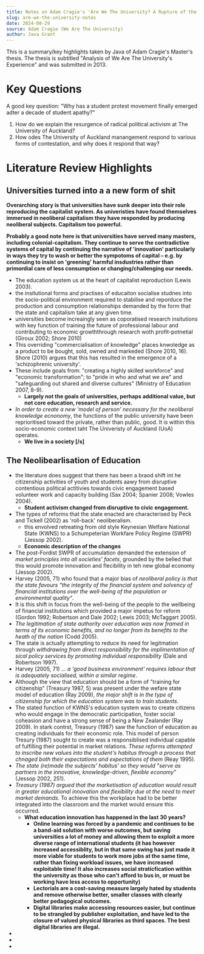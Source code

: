 ```yaml
---
title: Notes on Adam Cragie's 'Are We The University? A Rupture of the Political Opportunity Structure'
slug: are-we-the-university-notes
date: 2024-08-29
source: Adam Cragie (We Are The University)
author: Java Grant
---
```


This is a summary/key highlights taken by Java of Adam Cragie's Master's thesis. The thesis is subtitled "Analysis of We Are The University's Experience" and was submitted in 2013.

# Key Questions
A good key question: "Why has a student protest movement finally emerged adter a decade of student apathy?"
1) How do we explain the resurgence of radical political activism at The University of Auckland?
2) How odes The University of Auckland manangement respond to various forms of contestation, and why does it respond that way?

# Literature Review Highlights
## Universities turned into a a new form of shit
**Overarching story is that universities have sunk deeper into their role reproducing the capitalist system. As univeristies have found themselves immersed in neoliberal capitalism they have responded by producing neoliberal subjects. Capitalism too powerful.**

**Probably a good note here is that universities have served many masters, including colonial-capitalism. They continue to serve the contradictive systems of capital by continuing the narrative of 'innovation' particularly in ways they try to wash or better the sympotoms of capital – e.g. by continuing to insist on 'greening' harmful insdustries rather than primordial care of less consumption or changing/challenging our needs.**

* The education system us at the heart of capitalist reproduction (Lewis 2003).
* the insitutional forms and practises of educaiton socialise studnes into the socio-political environment required to stabilise and reporduce the production and consumption relationships demanded by the form that the state and capitalism take at any given time.
* universities become increaingly seen as coporatised research insitutions with key function of training the future of professional labour and contributing to economic growththrough research woth profit-potnetial (Giroux 2002; Shore 2010)
* This overriding "commercialisation of knowledge" places knwoledge as a product to be bought, sold, owned and markeded (Shore 2010, 16). Shore (2010) argues that this has resulted in the emergence of a 'schizophrenic university'.
* These include goals from: "creating a highly skilled workforce" and "economic transformation"; to "pride in who and what we are" and "safeguarding out shared and diverse cultures" (Ministry of Education 2007, 8-9).
  * **Largely not the goals of universities, perhaps additional value, but not core education, research and service.**
* *In order to create a new 'model of person' necessary for the neoliberal knowledge ecnonomy*, the functions of the public university have been reprioritised toward the private, rather than public, good. It is within this socio-economic context taht The Univeristy of Auckland (UoA) operates.
  * **We live in a society [\/s]**
## The Neolibearlisation of Education
* the literature does suggest that there has been a braod shift int he citizenship activities of youth  and students aawy from disruptive contentious political actitivies towards civic engagement based volunteer work and capacity building (Sax 2004; Spanier 2008; Vowles 2004). 
  * **Student activism changed from disruptive to civic engagement.**
* The types of reforms that the state enacted are characterised by Peck and Tickell (2002) as 'roll-back' neoliberalism.
  * this envolved retreating from old style Keynesian Welfare National State (KWNS) to a Schumpeterian Workfare Policy Regime (SWPR) (Jessop 2002).
  * **Economic description of the changes**
* The post-Fordist SWPR of accumulation demanded the extension of *market principles into all societies' facets*, grounded by the belied that this would promote innovation and flecibility in teh new global economy (Jessop 2002).
* Harvey (2005, 71) who found that a major bias of *neoliberal policy is that the state favours "the integrity of the financial system and solvency of financial institutions over the well-being of the population or environmental quality"*.
* It is this shift in focus from the well-being of the people to the wellbeing of financial institutions which provided a major impetus for reform (Gordon 1992; Robertson and Dale 2002; Lewis 2003; McTaggart 2005).
* *The legitimation of state authority over education was now framed in terms of its economic benefits, and no longer from its benefits to the heath of the nation* (Codd 2005).
* The state is actually attempting to reduce its need for legitmation through *withdrawing from direct responsibility for the implimentation of sical policy services by promoting individual responsibility* (Dale and Robertson 1997).
* Harvey (2005, 71) ... *a 'good business environment' requires labour that is adequately socialised, within a similar regime*.
* Although the view that education should be a form of "training for citizenship" (Treasury 1987, 5) was present under the wefare state model of education (Ray 2009), *the major shift is in the type of citizenship for which the education system was to train students*.
* The stated function of KWNS's education system was to create citizens who would engage in the democratic participation, foster social coheasion and have a strong sense of being a New Zealander (Ray 2009). In stark contrst, Treasury (1987) saw the function of education as creating individuals for their economic role. This model of person Tresury (1987) sought to create was a responsiblised individual capable of fulfilling their potential in market relations. *These reforms attempted to inscribe new values into the student's habitus through a process that chnaged both their expectations and expectations of them* (Reay 1995).
* *The state (re)made the subjects' habitus' so they would "serve as partners in the innovative, knowledge-driven, flexible economy"* (Jessop 2002, 251).
* *Treasury (1987) argued that the marketisation of education would result in greater educational innovation and flexibility due ot the need to meet market demands*. To achieve this the workplace had to be better integrated into the classroom and the market would ensure this occurred.
  * **What education innovation has happened in the last 30 years?**
    * **Online learning was forced by a pandemic and continues to be a band-aid solution with worse outcomes, but saving universities a lot of money and allowing them to exploit a more diverse range of international students (it has however increased accessiblity, but in that same swing has just made it more viable for students to work more jobs at the same time, rather than fixing workload issues, we have increased exploitable time! It also increases social straticfication within the university as those who can't afford to bus in, or must be working have less access to opportunity)**
    * **Lectorials are a cost-saving measure largely hated by students and remove otherwise better, smaller classes with clearly better pedagogical outcomes.**
    * **Digital libraries make accessing resources easier, but continue to be strangled by publisher exploitation, and have led to the closure of valued physical libraries as third spaces. The best digital libraries are illegal.**
* 
* 
* 
